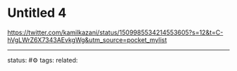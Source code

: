 # Untitled 4
https://twitter.com/kamilkazani/status/1509985534214553605?s=12&t=C-hVgLWrZ6X7343AEvkgWg&utm_source=pocket_mylist



---
status: #⚙️ 
tags: 
related: 